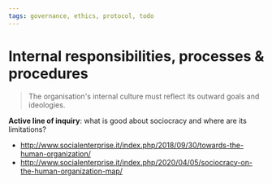 ```yaml
---
tags: governance, ethics, protocol, todo
---
```


# Internal responsibilities, processes & procedures

> The organisation's internal culture must reflect its outward goals and ideologies.

**Active line of inquiry**: what is good about sociocracy and where are its limitations?

- http://www.socialenterprise.it/index.php/2018/09/30/towards-the-human-organization/
- http://www.socialenterprise.it/index.php/2020/04/05/sociocracy-on-the-human-organization-map/
